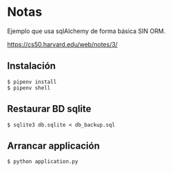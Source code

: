 # Notas

Ejemplo que usa sqlAlchemy de forma básica SIN ORM.

https://cs50.harvard.edu/web/notes/3/

## Instalación

```
$ pipenv install
$ pipenv shell

```
## Restaurar BD sqlite

```
$ sqlite3 db.sqlite < db_backup.sql 
```

## Arrancar applicación

```
$ python application.py

```
